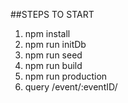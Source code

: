 ##STEPS TO START

1. npm install
2. npm run initDb
3. npm run seed
4. npm run build
5. npm run production
6. query /event/:eventID/
